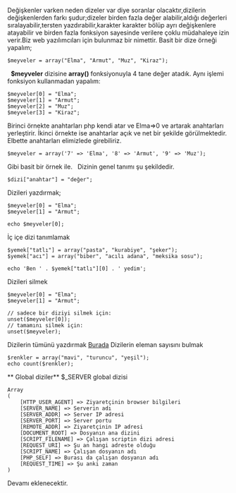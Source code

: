 
Değişkenler varken neden dizeler var diye soranlar olacaktır,dizilerin değişkenlerden farkı şudur;dizeler birden fazla değer alabilir,aldığı değerleri sıralayabilir,tersten yazdırabilir,karakter karakter bölüp ayrı değişkenlere atayabilir ve birden fazla fonksiyon sayesinde verilere çoklu müdahaleye izin verir.Biz web yazılımcıları için bulunmaz bir nimettir. Basit bir dize örneği yapalım; 
    
    
    $meyveler = array("Elma", "Armut", "Muz", "Kiraz");

  **$meyveler** dizisine **array()** fonksiyonuyla 4 tane değer atadık. Aynı işlemi fonksiyon kullanmadan yapalım: 
    
    
    $meyveler[0] = "Elma";
    $meyveler[1] = "Armut";
    $meyveler[2] = "Muz";
    $meyveler[3] = "Kiraz";

Birinci örnekte anahtarları php kendi atar ve Elma=>0 ve artarak anahtarları yerleştirir. İkinci örnekte ise anahtarlar açık ve net bir şekilde görülmektedir. Elbette anahtarları elimizlede girebiliriz. 
    
    
    $meyveler = array('7' => 'Elma', '8' => 'Armut', '9' => 'Muz');

Gibi basit bir örnek ile.   Dizinin genel tanımı şu şekildedir. 
    
    
    $dizi["anahtar"] = "değer";

Dizileri yazdırmak; 
    
    
    $meyveler[0] = "Elma";
    $meyveler[1] = "Armut";
     
    echo $meyveler[0];
    

İç içe dizi tanımlamak 
    
    
    $yemek["tatlı"] = array("pasta", "kurabiye", "şeker");
    $yemek["acı"] = array("biber", "acılı adana", "meksika sosu");
     
    echo 'Ben ' . $yemek["tatlı"][0] . ' yedim';

Dizileri silmek 
    
    
    $meyveler[0] = "Elma";
    $meyveler[1] = "Armut";
     
    // sadece bir diziyi silmek için:
    unset($meyveler[0]);
    // tamamını silmek için:
    unset($meyveler);

Dizilerin tümünü yazdırmak [Burada](http://cagataycali.me/print_r-fonksiyonu/) Dizilerin eleman sayısını bulmak 
    
    
    $renkler = array("mavi", "turuncu", "yeşil");
    echo count($renkler);

** Global diziler** $_SERVER global dizisi 
    
    
    Array
    (
        [HTTP_USER_AGENT] => Ziyaretçinin browser bilgileri
        [SERVER_NAME] => Serverin adı
        [SERVER_ADDR] => Server IP adresi
        [SERVER_PORT] => Server portu
        [REMOTE_ADDR] => Ziyaretçinin IP adresi
        [DOCUMENT_ROOT] => Dosyanın ana dizini
        [SCRIPT_FILENAME] => Çalışan scriptin dizi adresi
        [REQUEST_URI] => Şu an hangi adreste olduğu
        [SCRIPT_NAME] => Çalışan dosyanın adı
        [PHP_SELF] => Burası da çalışan dosyanın adı
        [REQUEST_TIME] => Şu anki zaman
    )

Devamı eklenecektir.